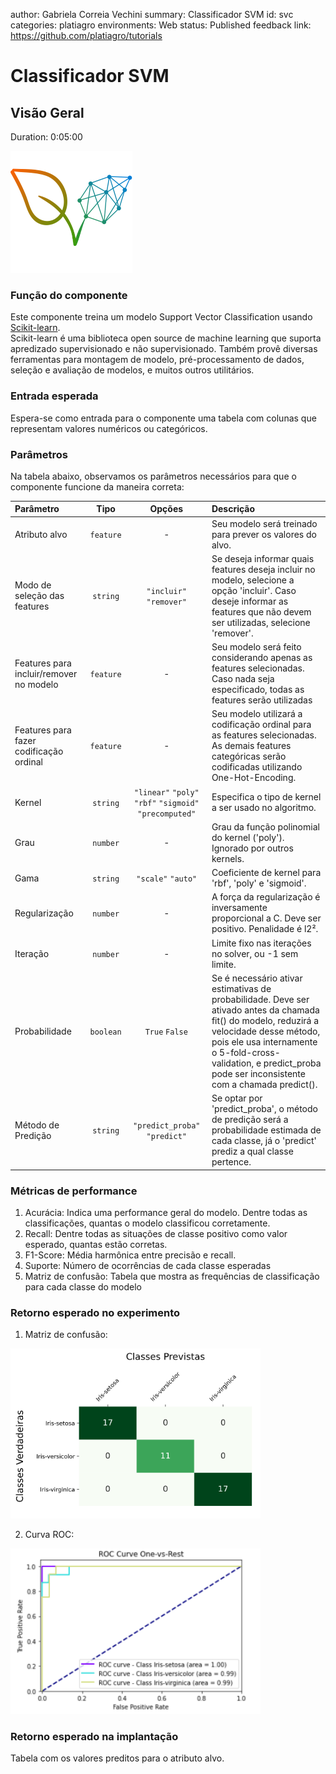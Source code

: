 author: Gabriela Correia Vechini
summary: Classificador SVM
id: svc
categories: platiagro
environments: Web
status: Published
feedback link: https://github.com/platiagro/tutorials

# Classificador SVM

## Visão Geral
Duration: 0:05:00

![Logotipo da PlatIAgro: possui o desenho de duas folhas verdes, uma delas é formada por linhas e pontos, como um gráfico estatístico](img/logo.png)

### Função do componente

Este componente treina um modelo Support Vector Classification usando [Scikit-learn](https://scikit-learn.org/stable/modules/generated/sklearn.svm.SVC.html). <br>
Scikit-learn é uma biblioteca open source de machine learning que suporta apredizado supervisionado e não supervisionado. Também provê diversas ferramentas para montagem de modelo, pré-processamento de dados, seleção e avaliação de modelos, e muitos outros utilitários.

### Entrada esperada

Espera-se como entrada para o componente uma tabela com colunas que representam valores numéricos ou categóricos.

### Parâmetros

Na tabela abaixo, observamos os parâmetros necessários para que o componente funcione da maneira correta:

| Parâmetro     | Tipo     | Opções        | Descrição                                           |
|:-------------|:--------:|:-------------:|:-----------------------------------------------------|
| Atributo alvo     | `feature` | - | Seu modelo será treinado para prever os valores do alvo. |
| Modo de seleção das features   | `string` |`"incluir"` `"remover"`| Se deseja informar quais features deseja incluir no modelo, selecione a opção 'incluir'. Caso deseje informar as features que não devem ser utilizadas, selecione 'remover'.  |
|Features para incluir/remover no modelo|`feature`| - |Seu modelo será feito considerando apenas as features selecionadas. Caso nada seja especificado, todas as features serão utilizadas|
|Features para fazer codificação ordinal|`feature`| - |Seu modelo utilizará a codificação ordinal para as features selecionadas. As demais features categóricas serão codificadas utilizando One-Hot-Encoding.|
|Kernel|`string`| `"linear"` `"poly"` `"rbf"` `"sigmoid"` `"precomputed"`|Especifica o tipo de kernel a ser usado no algoritmo.|
|Grau|`number`| - |Grau da função polinomial do kernel ('poly'). Ignorado por outros kernels.|
|Gama|`string`| `"scale"` `"auto"`|Coeficiente de kernel para 'rbf', 'poly' e 'sigmoid'.|
|Regularização|`number`| - |A força da regularização é inversamente proporcional a C. Deve ser positivo. Penalidade é l2².|
|Iteração|`number`| - |Limite fixo nas iterações no solver, ou -1 sem limite.|
|Probabilidade|`boolean`| `True`  `False`|Se é necessário ativar estimativas de probabilidade.  Deve ser ativado antes da chamada fit() do modelo, reduzirá a velocidade desse método, pois ele usa internamente o 5-fold-cross-validation, e predict_proba pode ser inconsistente com a chamada predict().|
|Método de Predição|`string`| `"predict_proba"` `"predict"`|Se optar por 'predict_proba', o método de predição será a probabilidade estimada de cada classe, já o 'predict' prediz a qual classe pertence.|

### Métricas de performance

1. Acurácia: Indica uma performance geral do modelo. Dentre todas as classificações, quantas o modelo classificou corretamente.
2. Recall: Dentre todas as situações de classe positivo como valor esperado, quantas estão corretas.
3. F1-Score: Média harmônica entre precisão e recall.
4. Suporte: Número de ocorrências de cada classe esperadas
5. Matriz de confusão: Tabela que mostra as frequências de classificação para cada classe do modelo

### Retorno esperado no experimento

1. Matriz de confusão:

<img src="img/svc/predicted_classes_confusion_matrix.png" width="400">

2. Curva ROC:

<img src="img/svc/roc_curve.png" width="400">

### Retorno esperado na implantação

Tabela com os valores preditos para o atributo alvo.